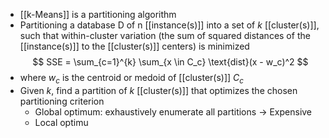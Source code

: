 - [[k-Means]] is a partitioning algorithm
- Partitioning a database D of n [[instance(s)]] into a set of $k$ [[cluster(s)]], such that within-cluster variation (the sum of squared distances of the [[instance(s)]] to the [[cluster(s)]] centers) is minimized
	$$
	SSE = \sum_{c=1}^{k} \sum_{x \in C_c} \text{dist}(x - w_c)^2 
	$$
- where $w_c$ is the centroid or medoid of [[cluster(s)]] $C_c$
- Given $k$, find a partition of $k$ [[cluster(s)]] that optimizes the chosen partitioning criterion
	- Global optimum: exhaustively enumerate all partitions $\rightarrow$ Expensive
	- Local optimu